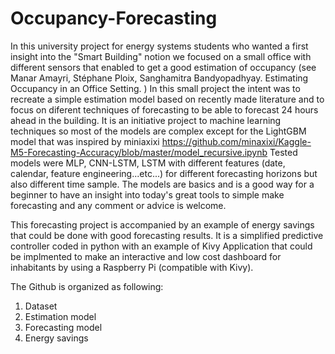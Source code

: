 # Occupancy-Forecasting
In this university project for energy systems students who wanted a first insight into the "Smart Building" notion we focused on a small office with different sensors that enabled to get a good estimation of occupancy (see Manar Amayri, Stéphane Ploix, Sanghamitra Bandyopadhyay. Estimating Occupancy in an Office Setting. )
In this small project the intent was to recreate a simple estimation model based on recently made literature and to focus on diferent techniques of forecasting to be able to forecast 24 hours ahead in the building.
It is an initiative project to machine learning techniques so most of the models are complex except for the LightGBM model that was inspired by miniaxixi https://github.com/minaxixi/Kaggle-M5-Forecasting-Accuracy/blob/master/model_recursive.ipynb
Tested models were MLP, CNN-LSTM, LSTM with different features (date, calendar, feature engineering...etc...) for different forecasting horizons but also different time sample.
The models are basics and is a good way for a beginner to have an insight into today's great tools to simple make forecasting and any comment or advice is welcome.

This forecasting project is accompanied by an example of energy savings that could be done with good forecasting results. It is a simplified predictive controller coded in python with an example of Kivy Application that could be implmented to make an interactive and low cost dashboard for inhabitants by using a Raspberry Pi (compatible with Kivy).

The Github is organized as following:
1. Dataset
2. Estimation model
3. Forecasting model
4. Energy savings
